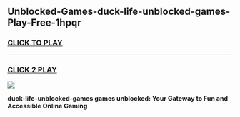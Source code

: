 
## Unblocked-Games-duck-life-unblocked-games-Play-Free-1hpqr
<h3>
<a href="https://premium76.site?title=duck-life-unblocked-games&ref=20A">CLICK TO PLAY</a></h3>
<hr>

<h3>
<a href="https://premium76.site?title=duck-life-unblocked-games&ref=20A">CLICK 2 PLAY</a>
  
</h3>

<a href="https://premium76.site?title=duck-life-unblocked-games&ref=20A"><img src="https://clearcache.store/games.png"></a>


**duck-life-unblocked-games games unblocked: Your Gateway to Fun and Accessible Online Gaming**
